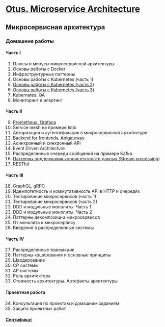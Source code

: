 # [Otus. Microservice Architecture](https://otus.ru/lessons/microservice-architecture/)

## Микросервисная архитектура

### Домашние работы

#### Часть I

1. Плюсы и минусы микросервисной архитектуры
1. Основы работы с Docker
1. Инфраструктурные паттерны
1. Основы работы с Kubernetes (часть 1)
1. [Основы работы с Kubernetes (часть 2)](https://github.com/1vanDeveloper/OtusSoftwareArchitect/tree/main/lesson-05)
1. [Основы работы с Kubernetes (часть 3)](https://github.com/1vanDeveloper/OtusSoftwareArchitect/tree/main/lesson-06)
1. Kubernetes. QA
1. Мониторинг и алертинг

#### Часть II

9. [Prometheus. Grafana](https://github.com/1vanDeveloper/OtusSoftwareArchitect/tree/main/lesson-09)
1. Service mesh на примере Istio
1. Авторизация и аутентификация в микросервисной архитектуре
1. [Backend for frontends. Apigateway](https://github.com/1vanDeveloper/OtusSoftwareArchitect/tree/main/lesson-12)
1. Асинхронный и синхронный API
1. Event Driven Architecture
1. Распределенные очереди сообщений на примере Kafka
1. [Паттерны поддержания консистентности данных (Stream processing)](https://github.com/1vanDeveloper/OtusSoftwareArchitect/tree/main/lesson-16)
1. RESTful

#### Часть III

18. GraphQL. gRPC
1. Идемпотетность и коммутативность API в HTTP и очередях
1. Тестирование микросервисов (часть 1)
1. Тестирование микросервисов (часть 2)
1. DDD и модульные монолиты. Часть 1
1. DDD и модульные монолиты. Часть 2
1. Паттерны декомпозиции микросервисов
1. От монолита к микросервису
1. Введение в распределенные системы

#### Часть IV

27. Распределенные транзакции
1. Паттерны кэширования и основные принципы
1. Шардирование
1. CP cистемы
1. AP системы
1. Роль архитектора
1. Стоимость архитектуры. Артефакты архитектуры

#### Проектная работа

34. Консультация по проектам и домашним заданиям
1. Защита проектных работ

#### [Сертификат](#)